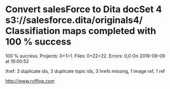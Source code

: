# Convert salesForce to Dita docSet 4 s3://salesforce.dita/originals4/ Classifiation maps completed with 100 % success

100 % success. Projects: 0+1=1.  Files: 0+22=22. Errors: 0,0  On 2019-09-09 at 19:00:52

Xref: 3 duplicate ids, 3 duplicate topic ids, 3 hrefs missing, 1 image ref, 1 ref



http://www.ryffine.com
